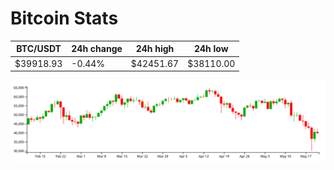 # Bitcoin Stats

BTC/USDT|24h change|24h high|24h low|
|---|---|---|---|
|$39918.93|-0.44%|$42451.67|$38110.00|

<img src="./chart.svg">
